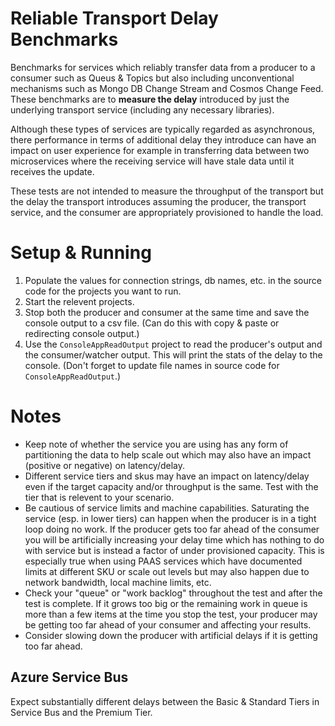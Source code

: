 # Reliable Transport Delay Benchmarks
Benchmarks for services which reliably transfer data from a producer to a consumer such as Queus & Topics but also including unconventional mechanisms such as Mongo DB Change Stream and Cosmos Change Feed. These benchmarks are to **measure the delay** introduced by just the underlying transport service (including any necessary libraries).

Although these types of services are typically regarded as asynchronous, there performance in terms of additional delay they introduce can have an impact on user experience for example in transferring data between two microservices where the receiving service will have stale data until it receives the update.

These tests are not intended to measure the throughput of the transport but the delay the transport introduces assuming the producer, the transport service, and the consumer are appropriately provisioned to handle the load.

# Setup & Running
1. Populate the values for connection strings, db names, etc. in the source code for the projects you want to run.
1. Start the relevent projects.
1. Stop both the producer and consumer at the same time and save the console output to a csv file. (Can do this with copy & paste or redirecting console output.)
1. Use the `ConsoleAppReadOutput` project to read the producer's output and the consumer/watcher output. This will print the stats of the delay to the console. (Don't forget to  update file names in source code for `ConsoleAppReadOutput`.)

# Notes
- Keep note of whether the service you are using has any form of partitioning the data to help scale out which may also have an impact (positive or negative) on latency/delay.
- Different service tiers and skus may have an impact on latency/delay even if the target capacity and/or throughput is the same. Test with the tier that is relevent to your scenario.
- Be cautious of service limits and machine capabilities. Saturating the service (esp. in lower tiers) can happen when the producer is in a tight loop doing no work. If the producer gets too far ahead of the consumer you will be artificially increasing your delay time which has nothing to do with service but is instead a factor of under provisioned capacity. This is especially true when using PAAS services which have documented limits at different SKU or scale out levels but may also happen due to network bandwidth, local machine limits, etc.
- Check your "queue" or "work backlog" throughout the test and after the test is complete. If it grows too big or the remaining work in queue is more than a few items at the time you stop the test, your producer may be getting too far ahead of your consumer and affecting your results.
- Consider slowing down the producer with artificial delays if it is getting too far ahead.

## Azure Service Bus
Expect substantially different delays between the Basic & Standard Tiers in Service Bus and the Premium Tier.
